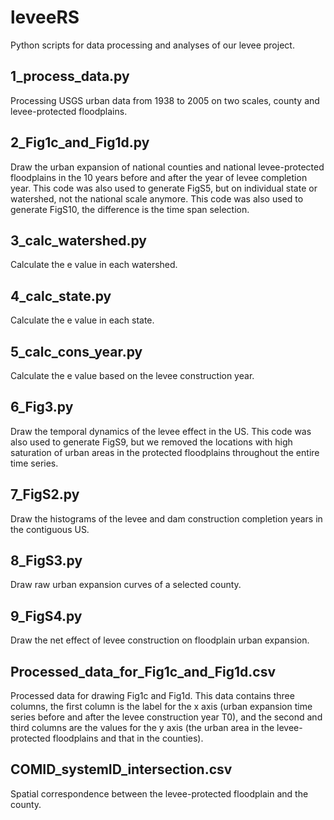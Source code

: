 # leveeRS
Python scripts for data processing and analyses of our levee project.

## 1_process_data.py
Processing USGS urban data from 1938 to 2005 on two scales, county and levee-protected floodplains.

## 2_Fig1c_and_Fig1d.py
Draw the urban expansion of national counties and national levee-protected floodplains in the 10 years before and after the year of levee completion year. This code was also used to generate FigS5, but on individual state or watershed, not the national scale anymore. This code was also used to generate FigS10, the difference is the time span selection.

## 3_calc_watershed.py
Calculate the e value in each watershed.

## 4_calc_state.py
Calculate the e value in each state.

## 5_calc_cons_year.py
Calculate the e value based on the levee construction year.

## 6_Fig3.py
Draw the temporal dynamics of the levee effect in the US. This code was also used to generate FigS9, but we removed the locations with high saturation of urban areas in the protected floodplains throughout the entire time series.

## 7_FigS2.py
Draw the histograms of the levee and dam construction completion years in the contiguous US.

## 8_FigS3.py
Draw raw urban expansion curves of a selected county.

## 9_FigS4.py
Draw the net effect of levee construction on floodplain urban expansion.

## Processed_data_for_Fig1c_and_Fig1d.csv
Processed data for drawing Fig1c and Fig1d. This data contains three columns, the first column is the label for the x axis (urban expansion time series before and after the levee construction year T0), and the second and third columns are the values for the y axis (the urban area in the levee-protected floodplains and that in the counties).


## COMID_systemID_intersection.csv
Spatial correspondence between the levee-protected floodplain and the county.
